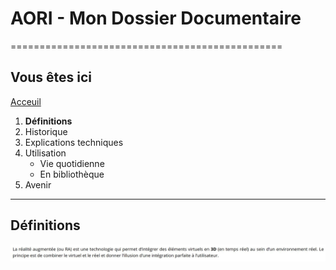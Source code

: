 # AORI - Mon Dossier Documentaire
===============================================

## Vous êtes ici  
[Acceuil](Introduction.md)

1. **Définitions**
2. Historique
3. Explications techniques
4. Utilisation  
   * Vie quotidienne  
   * En bibliothèque
 5. Avenir  
-----------------------------------------------
 
 ## Définitions
 ![Définition de base](/Images/def1.JPG)
 
